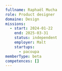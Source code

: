 ```yaml
---
fullname: Raphaël Mucha
role: Product designer
domaine: Design
missions:
  - start: 2024-01-22
    end: 2025-03-31
    status: independent
    employer: Malt
    startups:
      - pacoupa
memberType: beta
competences: []
---
```

